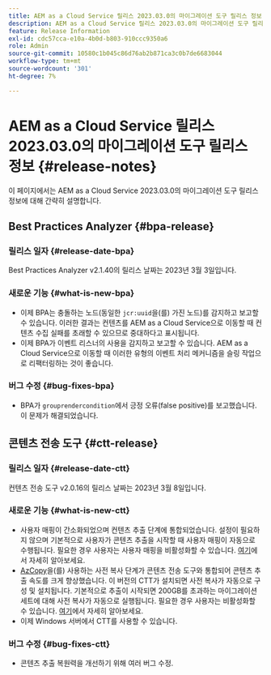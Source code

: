```yaml
---
title: AEM as a Cloud Service 릴리스 2023.03.0의 마이그레이션 도구 릴리스 정보
description: AEM as a Cloud Service 릴리스 2023.03.0의 마이그레이션 도구 릴리스 정보
feature: Release Information
exl-id: cdc57cca-e10a-4b0d-b803-910ccc9350a6
role: Admin
source-git-commit: 10580c1b045c86d76ab2b871ca3c0b7de6683044
workflow-type: tm+mt
source-wordcount: '301'
ht-degree: 7%

---
```


# AEM as a Cloud Service 릴리스 2023.03.0의 마이그레이션 도구 릴리스 정보 {#release-notes}

이 페이지에서는 AEM as a Cloud Service 2023.03.0의 마이그레이션 도구 릴리스 정보에 대해 간략히 설명합니다.

## Best Practices Analyzer {#bpa-release}

### 릴리스 일자 {#release-date-bpa}

Best Practices Analyzer v2.1.40의 릴리스 날짜는 2023년 3월 3일입니다.

### 새로운 기능 {#what-is-new-bpa}

* 이제 BPA는 충돌하는 노드(동일한 `jcr:uuid`을(를) 가진 노드)를 감지하고 보고할 수 있습니다. 이러한 결과는 컨텐츠를 AEM as a Cloud Service으로 이동할 때 컨텐츠 수집 실패를 초래할 수 있으므로 중대하다고 표시됩니다.
* 이제 BPA가 이벤트 리스너의 사용을 감지하고 보고할 수 있습니다. AEM as a Cloud Service으로 이동할 때 이러한 유형의 이벤트 처리 메커니즘을 슬링 작업으로 리팩터링하는 것이 좋습니다.

### 버그 수정 {#bug-fixes-bpa}

* BPA가 `grouprendercondition`에서 긍정 오류(false positive)를 보고했습니다. 이 문제가 해결되었습니다.

## 콘텐츠 전송 도구 {#ctt-release}

### 릴리스 일자 {#release-date-ctt}

컨텐츠 전송 도구 v2.0.16의 릴리스 날짜는 2023년 3월 8일입니다.

### 새로운 기능 {#what-is-new-ctt}

* 사용자 매핑이 간소화되었으며 컨텐츠 추출 단계에 통합되었습니다. 설정이 필요하지 않으며 기본적으로 사용자가 콘텐츠 추출을 시작할 때 사용자 매핑이 자동으로 수행됩니다. 필요한 경우 사용자는 사용자 매핑을 비활성화할 수 있습니다. [여기](https://experienceleague.adobe.com/docs/experience-manager-cloud-service/content/migration-journey/cloud-migration/content-transfer-tool/user-mapping-and-migration.html#user-mapping-detail)에서 자세히 알아보세요.
* [AzCopy](https://learn.microsoft.com/en-us/azure/storage/common/storage-use-azcopy-v10)을(를) 사용하는 사전 복사 단계가 콘텐츠 전송 도구와 통합되어 콘텐츠 추출 속도를 크게 향상했습니다. 이 버전의 CTT가 설치되면 사전 복사가 자동으로 구성 및 설치됩니다. 기본적으로 추출이 시작되면 200GB를 초과하는 마이그레이션 세트에 대해 사전 복사가 자동으로 실행됩니다. 필요한 경우 사용자는 비활성화할 수 있습니다. [여기](https://experienceleague.adobe.com/docs/experience-manager-cloud-service/content/migration-journey/cloud-migration/content-transfer-tool/handling-large-content-repositories.html?lang=ko)에서 자세히 알아보세요.
* 이제 Windows 서버에서 CTT를 사용할 수 있습니다.

### 버그 수정 {#bug-fixes-ctt}

* 콘텐츠 추출 복원력을 개선하기 위해 여러 버그 수정.
